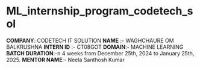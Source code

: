# ML_internship_program_codetech_sol
**COMPANY**: CODETECH IT SOLUTION
**NAME** :- WAGHCHAURE OM BALKRUSHNA
**INTERN ID** :- CT08GOT
**DOMAIN**:- MACHINE LEARNING
**BATCH DURATION**:-n 4 weeks from December 25th, 2024 to January 25th, 2025.
**MENTOR NAME**:- Neela Santhosh Kumar 
